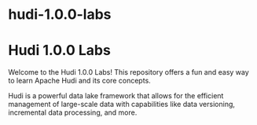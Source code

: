 # hudi-1.0.0-labs
# Hudi 1.0.0 Labs 

Welcome to the Hudi 1.0.0 Labs! This repository offers a fun and easy way to learn Apache Hudi and its core concepts.

Hudi is a powerful data lake framework that allows for the efficient management of large-scale data with capabilities like data versioning, incremental data processing, and more.
